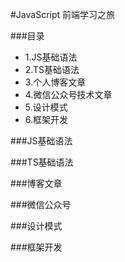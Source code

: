 #JavaScript 前端学习之旅

###目录

- 1.JS基础语法
- 2.TS基础语法
- 3.个人博客文章
- 4.微信公众号技术文章
- 5.设计模式
- 6.框架开发

###JS基础语法


###TS基础语法


###博客文章


###微信公众号


###设计模式


###框架开发





